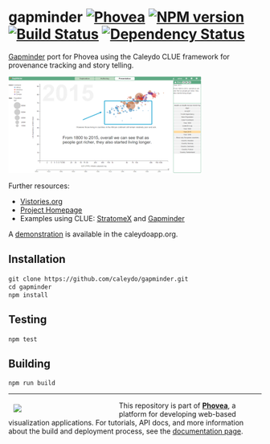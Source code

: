 gapminder [![Phovea][phovea-image]][phovea-url] [![NPM version][npm-image]][npm-url] [![Build Status][travis-image]][travis-url] [![Dependency Status][daviddm-image]][daviddm-url]
=====================

[Gapminder](https://www.gapminder.org/) port for Phovea using the Caleydo CLUE framework for provenance tracking and story telling.

![screenshot](media/screenshot.png?raw=true "Screenshot")

Further resources:
* [Vistories.org](http://vistories.org)
* [Project Homepage](http://clue.caleydo.org/)
* Examples using CLUE: [StratomeX](http://vistories.org/v/stratomex) and [Gapminder](http://vistories.org/v/gapminder)

A [demonstration](https://gapminder.caleydoapp.org) is available in the caleydoapp.org.

Installation
------------

```
git clone https://github.com/caleydo/gapminder.git
cd gapminder
npm install
```

Testing
-------

```
npm test
```

Building
--------

```
npm run build
```



***

<a href="https://caleydo.org"><img src="http://caleydo.org/assets/images/logos/caleydo.svg" align="left" width="200px" hspace="10" vspace="6"></a>
This repository is part of **[Phovea](http://phovea.caleydo.org/)**, a platform for developing web-based visualization applications. For tutorials, API docs, and more information about the build and deployment process, see the [documentation page](http://phovea.caleydo.org).


[phovea-image]: https://img.shields.io/badge/Phovea-Application-1BA64E.svg
[phovea-url]: https://phovea.caleydo.org
[npm-image]: https://badge.fury.io/js/gapminder.svg
[npm-url]: https://npmjs.org/package/gapminder
[travis-image]: https://travis-ci.org/caleydo/gapminder.svg?branch=master
[travis-url]: https://travis-ci.org/caleydo/gapminder
[daviddm-image]: https://david-dm.org/caleydo/gapminder/status.svg
[daviddm-url]: https://david-dm.org/caleydo/gapminder
